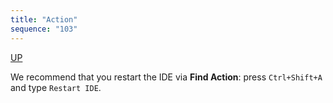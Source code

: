 ```yaml
---
title: "Action"
sequence: "103"
---
```


[UP](/intellij-idea.html)


We recommend that you restart the IDE via **Find Action**: press `Ctrl+Shift+A` and type `Restart IDE`.

